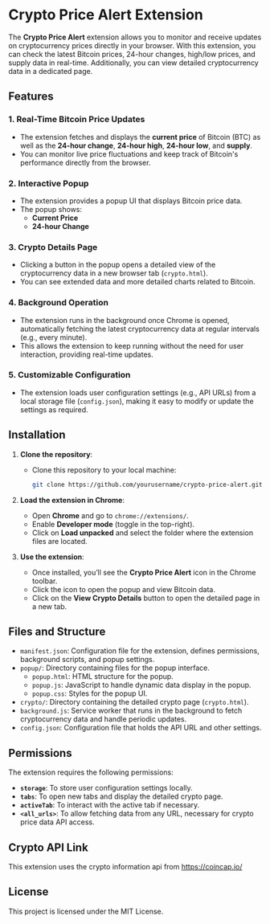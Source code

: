# Crypto Price Alert Extension

The **Crypto Price Alert** extension allows you to monitor and receive updates on cryptocurrency prices directly in your browser. With this extension, you can check the latest Bitcoin prices, 24-hour changes, high/low prices, and supply data in real-time. Additionally, you can view detailed cryptocurrency data in a dedicated page.

## Features

### 1. **Real-Time Bitcoin Price Updates**
   - The extension fetches and displays the **current price** of Bitcoin (BTC) as well as the **24-hour change**, **24-hour high**, **24-hour low**, and **supply**.
   - You can monitor live price fluctuations and keep track of Bitcoin's performance directly from the browser.

### 2. **Interactive Popup**
   - The extension provides a popup UI that displays Bitcoin price data.
   - The popup shows:
     - **Current Price**
     - **24-hour Change**

### 3. **Crypto Details Page**
   - Clicking a button in the popup opens a detailed view of the cryptocurrency data in a new browser tab (`crypto.html`).
   - You can see extended data and more detailed charts related to Bitcoin.

### 4. **Background Operation**
   - The extension runs in the background once Chrome is opened, automatically fetching the latest cryptocurrency data at regular intervals (e.g., every minute).
   - This allows the extension to keep running without the need for user interaction, providing real-time updates.

### 5. **Customizable Configuration**
   - The extension loads user configuration settings (e.g., API URLs) from a local storage file (`config.json`), making it easy to modify or update the settings as required.

## Installation

1. **Clone the repository**:
   - Clone this repository to your local machine:
     ```bash
     git clone https://github.com/yourusername/crypto-price-alert.git
     ```

2. **Load the extension in Chrome**:
   - Open **Chrome** and go to `chrome://extensions/`.
   - Enable **Developer mode** (toggle in the top-right).
   - Click on **Load unpacked** and select the folder where the extension files are located.
   
3. **Use the extension**:
   - Once installed, you’ll see the **Crypto Price Alert** icon in the Chrome toolbar.
   - Click the icon to open the popup and view Bitcoin data.
   - Click on the **View Crypto Details** button to open the detailed page in a new tab.

## Files and Structure

- `manifest.json`: Configuration file for the extension, defines permissions, background scripts, and popup settings.
- `popup/`: Directory containing files for the popup interface.
  - `popup.html`: HTML structure for the popup.
  - `popup.js`: JavaScript to handle dynamic data display in the popup.
  - `popup.css`: Styles for the popup UI.
- `crypto/`: Directory containing the detailed crypto page (`crypto.html`).
- `background.js`: Service worker that runs in the background to fetch cryptocurrency data and handle periodic updates.
- `config.json`: Configuration file that holds the API URL and other settings.

## Permissions

The extension requires the following permissions:

- **`storage`**: To store user configuration settings locally.
- **`tabs`**: To open new tabs and display the detailed crypto page.
- **`activeTab`**: To interact with the active tab if necessary.
- **`<all_urls>`**: To allow fetching data from any URL, necessary for crypto price data API access.

## Crypto API Link
This extension uses the crypto information api from https://coincap.io/

## License

This project is licensed under the MIT License.
